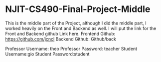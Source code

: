 # NJIT-CS490-Final-Project-Middle
This is the middle part of the Project, although I did the middle part, I worked heavily on the Front and Backend as well. I will put the link for the Front and Backend github Link here. Frontend Github: https://github.com/jcncl Backend Github: Github/back

Professor Username: theo
Professor Password: teacher
Student Username:gio 
Student Password:student
